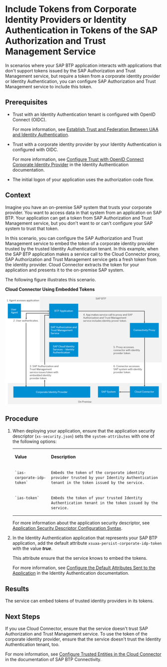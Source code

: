 <!-- loio8dc480a09e77437580cf0d85b82dbe8e -->

# Include Tokens from Corporate Identity Providers or Identity Authentication in Tokens of the SAP Authorization and Trust Management Service

In scenarios where your SAP BTP application interacts with applications that don't support tokens issued by the SAP Authorization and Trust Management service, but require a token from a corporate identity provider or Identity Authentication, you can configure SAP Authorization and Trust Management service to include this token.



<a name="loio8dc480a09e77437580cf0d85b82dbe8e__prereq_rn1_zzp_nwb"/>

## Prerequisites

-   Trust with an Identity Authentication tenant is configured with OpenID Connect \(OIDC\).

    For more information, see [Establish Trust and Federation Between UAA and Identity Authentication](../50-administration-and-ops/establish-trust-and-federation-between-uaa-and-identity-authentication-161f8f0.md).

-   Trust with a corporate identity provider by your Identity Authentication is configured with OIDC.

    For more information, see [Configure Trust with OpenID Connect Corporate Identity Provider](https://help.sap.com/docs/IDENTITY_AUTHENTICATION/6d6d63354d1242d185ab4830fc04feb1/8ff83a12bbb8491c9558d635d6bbb287.html) in the Identity Authentication documentation.

-   The initial logon of your application uses the authorization code flow.




<a name="loio8dc480a09e77437580cf0d85b82dbe8e__context_emz_zzp_nwb"/>

## Context

Imagine you have an on-premise SAP system that trusts your corporate provider. You want to access data in that system from an application on SAP BTP. Your application can get a token from SAP Authorization and Trust Management service, but you don't want to or can't configure your SAP system to trust that token.

In this scenario, you can configure the SAP Authorization and Trust Management service to embed the token of a corporate identity provider trusted by the trusted Identity Authentication tenant. In this example, when the SAP BTP application makes a service call to the Cloud Connector proxy, SAP Authorization and Trust Management service gets a fresh token from the identity provider. Cloud Connector extracts the token for your application and presents it to the on-premise SAP system.

The following figure illustrates this scenario.

  
  
**Cloud Connector Using Embedded Tokens**

 

![](images/embedded-idp-token_55063cb.png)



<a name="loio8dc480a09e77437580cf0d85b82dbe8e__steps_xcn_b1q_nwb"/>

## Procedure

1.  When deploying your application, ensure that the application security descriptor \(`xs-security.json`\) sets the `system-attributes` with one of the following options:


    <table>
    <tr>
    <th valign="top">

    Value


    
    </th>
    <th valign="top">

    Description


    
    </th>
    </tr>
    <tr>
    <td valign="top">
    
        `ias-corporate-idp-token`


    
    </td>
    <td valign="top">
    
        Embeds the token of the corporate identity provider trusted by your Identity Authentication tenant in the token issued by the service.


    
    </td>
    </tr>
    <tr>
    <td valign="top">
    
        `ias-token`


    
    </td>
    <td valign="top">
    
        Embeds the token of your trusted Identity Authentication tenant in the token issued by the service.


    
    </td>
    </tr>
    </table>
    
    For more information about the application security descriptor, see [Application Security Descriptor Configuration Syntax](application-security-descriptor-configuration-syntax-517895a.md).

2.  In the Identity Authentication application that represents your SAP BTP application, add the default attribute `xsuaa-persist-corporate-idp-token` with the value ***true***.

    This attribute ensure that the service knows to embed the tokens.

    For more information, see [Configure the Default Attributes Sent to the Application](https://help.sap.com/docs/IDENTITY_AUTHENTICATION/6d6d63354d1242d185ab4830fc04feb1/a2f1e4692e7d4379ab82144ab309e7b3.html) in the Identity Authentication documentation.




<a name="loio8dc480a09e77437580cf0d85b82dbe8e__result_cgh_t4q_nwb"/>

## Results

The service can embed tokens of trusted identity providers in its tokens.



<a name="loio8dc480a09e77437580cf0d85b82dbe8e__postreq_gln_t4q_nwb"/>

## Next Steps

If you use Cloud Connector, ensure that the service doesn't trust SAP Authorization and Trust Management service. To use the token of the corporate identity provider, ensure that the service doesn't trust the Identity Authentication tenant, too.

For more information, see [Configure Trusted Entities in the Cloud Connector](https://help.sap.com/docs/CP_CONNECTIVITY/cca91383641e40ffbe03bdc78f00f681/a4ee70f0274248f8bbc7594179ef948d.html#configure-trusted-entities-in-the-cloud-connector) in the documentation of SAP BTP Connectivity.

